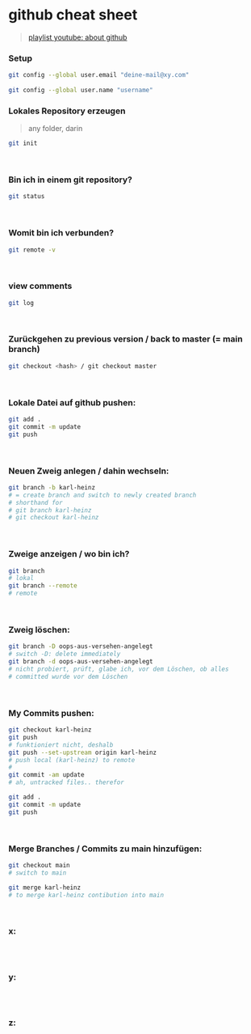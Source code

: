 # github cheat sheet


> [playlist youtube: about github](https://www.youtube.com/playlist?list=PLEECHwYvRwF_lt89ZNWPERDw_t0nqkQIt)

### Setup

```bash
git config --global user.email "deine-mail@xy.com"
​
git config --global user.name "username"
```

### Lokales Repository erzeugen
> any folder, darin

```bash
git init
```

</br>

### Bin ich in einem git repository?

```bash
git status
```

</br>

### Womit bin ich verbunden?


```bash
git remote -v
```

</br>

### view comments


```bash
git log
```
</br>

### Zurückgehen zu previous version / back to master (= main branch)

```bash
git checkout <hash> / git checkout master
```

</br>

### Lokale Datei auf github pushen:

```bash
git add .
git commit -m update
git push
```

</br>

### Neuen Zweig anlegen / dahin wechseln:


```bash
git branch -b karl-heinz
# = create branch and switch to newly created branch
# shorthand for
# git branch karl-heinz
# git checkout karl-heinz
```

</br>

### Zweige anzeigen / wo bin ich?

```bash
git branch
# lokal
git branch --remote
# remote
```

</br>

### Zweig löschen:

```bash
git branch -D oops-aus-versehen-angelegt
# switch -D: delete immediately
git branch -d oops-aus-versehen-angelegt
# nicht probiert, prüft, glabe ich, vor dem Löschen, ob alles 
# committed wurde vor dem Löschen

```

</br>

### My Commits pushen:

```bash
git checkout karl-heinz
git push
# funktioniert nicht, deshalb
git push --set-upstream origin karl-heinz
# push local (karl-heinz) to remote
#
git commit -am update
# ah, untracked files.. therefor

git add .
git commit -m update
git push
```

</br>

### Merge Branches / Commits zu main hinzufügen:

```bash
git checkout main
# switch to main

git merge karl-heinz
# to merge karl-heinz contibution into main
```

</br>

### x:

```bash
```

</br>

### y:

```bash
```

</br>

### z:

```bash
```

